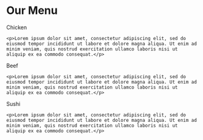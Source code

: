 <!DOCTYPE html>
<html>
<head>
<meta charset="utf-8">
<meta name="viewport" content="width=device-width, initial-scale=1">
<title>Module 2</title>
<link rel="stylesheet" href="styles.css">
</head>

<body>
<h1>Our Menu</h1>

<div class="row">
  <div class="col-lg-4 col-md-6 col-sm-12" id="container">
  	<p id="chicken">Chicken</p>
  	
  	<p>Lorem ipsum dolor sit amet, consectetur adipiscing elit, sed do eiusmod tempor incididunt ut labore et dolore magna aliqua. Ut enim ad minim veniam, quis nostrud exercitation ullamco laboris nisi ut aliquip ex ea commodo consequat.</p>
  </div>

  <div class="col-lg-4 col-md-6 col-sm-12" id="container">
  	<p id="beef">Beef</p>
  	
  	<p>Lorem ipsum dolor sit amet, consectetur adipiscing elit, sed do eiusmod tempor incididunt ut labore et dolore magna aliqua. Ut enim ad minim veniam, quis nostrud exercitation ullamco laboris nisi ut aliquip ex ea commodo consequat.</p>
  </div>

  <div class="col-lg-4 col-md-12 col-sm-12" id="container">
  	<p id="sushi">Sushi</p>
  	
  	<p>Lorem ipsum dolor sit amet, consectetur adipiscing elit, sed do eiusmod tempor incididunt ut labore et dolore magna aliqua. Ut enim ad minim veniam, quis nostrud exercitation ullamco laboris nisi ut aliquip ex ea commodo consequat.</p>
  </div>

</div>

</body>
</html>
